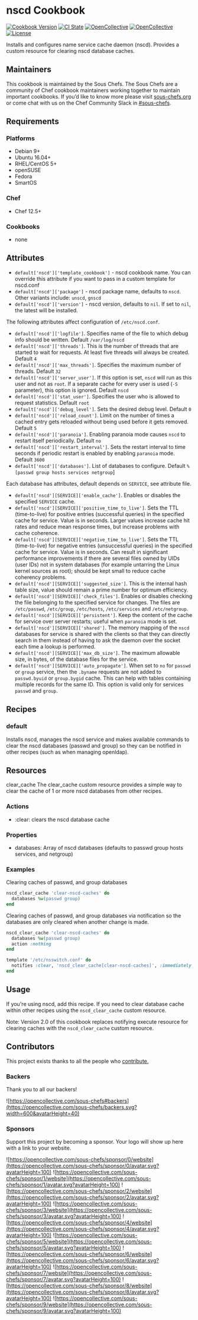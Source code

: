 # nscd Cookbook

[![Cookbook Version](https://img.shields.io/cookbook/v/nscd.svg)](https://supermarket.chef.io/cookbooks/nscd)
[![CI State](https://github.com/sous-chefs/nscd/workflows/ci/badge.svg)](https://github.com/sous-chefs/nscd/actions?query=workflow%3Aci)
[![OpenCollective](https://opencollective.com/sous-chefs/backers/badge.svg)](#backers)
[![OpenCollective](https://opencollective.com/sous-chefs/sponsors/badge.svg)](#sponsors)
[![License](https://img.shields.io/badge/License-Apache%202.0-green.svg)](https://opensource.org/licenses/Apache-2.0)

Installs and configures name service cache daemon (nscd). Provides a custom resource for clearing nscd database caches.

## Maintainers

This cookbook is maintained by the Sous Chefs. The Sous Chefs are a community of Chef cookbook maintainers working together to maintain important cookbooks. If you’d like to know more please visit [sous-chefs.org](https://sous-chefs.org/) or come chat with us on the Chef Community Slack in [#sous-chefs](https://chefcommunity.slack.com/messages/C2V7B88SF).

## Requirements

### Platforms

- Debian 9+
- Ubuntu 16.04+
- RHEL/CentOS 5+
- openSUSE
- Fedora
- SmartOS

### Chef

- Chef 12.5+

### Cookbooks

- none

## Attributes

- `default['nscd']['template_cookbook']` - nscd cookbook name. You can override this attribute if you want to pass in a custom template for nscd.conf
- `default['nscd']['package']` - nscd package name, defaults to `nscd`. Other variants include: `unscd`, `gnscd`
- `default['nscd']['version']` - nscd version, defaults to `nil`. If set to `nil`, the latest will be installed.

The following attributes affect configuration of `/etc/nscd.conf`.

- `default['nscd']['logfile']`. Specifies name of the file to which debug info should be written. Default `/var/log/nscd`
- `default['nscd']['threads']`. This is the number of threads that are started to wait for requests. At least five threads will always be created. Default `4`
- `default['nscd']['max_threads']`. Specifies the maximum number of threads. Default `32`
- `default['nscd']['server_user']`. If this option is set, `nscd` will run as this user and not as `root`. If a separate cache for every user is used (`-S` parameter), this option is ignored. Default `nscd`
- `default['nscd']['stat_user']`. Specifies the user who is allowed to request statistics. Default `root`
- `default['nscd']['debug_level']`. Sets the desired debug level. Default `0`
- `default['nscd']['reload_count']`. Limit on the number of times a cached entry gets reloaded without being used before it gets removed. Default `5`
- `default['nscd']['paranoia']`. Enabling paranoia mode causes `nscd` to restart itself periodically. Default `no`
- `default['nscd']['restart_interval']`. Sets the restart interval to time seconds if periodic restart is enabled by enabling `paranoia` mode. Default `3600`
- `default['nscd']['databases']`. List of databases to configure. Default `%[passwd group hosts services netgroup`]

Each database has attributes, default depends on `SERVICE`, see attribute file.

- `default['nscd'][SERVICE]['enable_cache']`. Enables or disables the specified `SERVICE` cache.
- `default['nscd'][SERVICE]['positive_time_to_live']`. Sets the TTL (time-to-live) for positive entries (successful queries) in the specified cache for service. Value is in seconds. Larger values increase cache hit rates and reduce mean response times, but increase problems with cache coherence.
- `default['nscd'][SERVICE]['negative_time_to_live']`. Sets the TTL (time-to-live) for negative entries (unsuccessful queries) in the specified cache for service. Value is in seconds. Can result in significant performance improvements if there are several files owned by UIDs (user IDs) not in system databases (for example untarring the Linux kernel sources as root); should be kept small to reduce cache coherency problems.
- `default['nscd'][SERVICE]['suggested_size']`. This is the internal hash table size, value should remain a prime number for optimum efficiency.
- `default['nscd'][SERVICE]['check_files']`. Enables or disables checking the file belonging to the specified service for changes. The files are `/etc/passwd`, `/etc/group`, `/etc/hosts`, `/etc/services` and `/etc/netgroup`.
- `default['nscd'][SERVICE]['persistent']`. Keep the content of the cache for service over server restarts; useful when `paranoia` mode is set.
- `default['nscd'][SERVICE]['shared']`. The memory mapping of the `nscd` databases for service is shared with the clients so that they can directly search in them instead of having to ask the daemon over the socket each time a lookup is performed.
- `default['nscd'][SERVICE]['max_db_size']`. The maximum allowable size, in bytes, of the database files for the service.
- `default['nscd'][SERVICE]['auto_propagate']`. When set to `no` for `passwd` or `group` service, then the `.byname` requests are not added to `passwd.byuid` or `group.bygid` cache. This can help with tables containing multiple records for the same ID. This option is valid only for services `passwd` and `group`.

## Recipes

### default

Installs nscd, manages the nscd service and makes available commands to clear the nscd databases (passwd and group) so they can be notified in other recipes (such as when managing openldap).

## Resources

clear\_cache The clear\_cache custom resource provides a simple way to clear the cache of 1 or more nscd databases from other recipes.

### Actions

- :clear: clears the nscd database cache

### Properties

- databases: Array of nscd databases (defaults to passwd group hosts services, and netgroup)

### Examples

Clearing caches of passwd, and group databases

```ruby
nscd_clear_cache 'clear-nscd-caches' do
  databases %w(passwd group)
end
```

Clearing caches of passwd, and group databases via notification so the databases are only cleared when another change is made.

```ruby
nscd_clear_cache 'clear-nscd-caches' do
  databases %w(passwd group)
  action :nothing
end

template '/etc/nsswitch.conf' do
  notifies :clear, 'nscd_clear_cache[clear-nscd-caches]', :immediately
end
```

## Usage

If you're using nscd, add this recipe. If you need to clear database cache within other recipes using the `nscd_clear_cache` custom resource.

Note: Version 2.0 of this cookbook replaces notifying execute resource for clearing caches with the `nscd_clear_cache` custom resource.

## Contributors

This project exists thanks to all the people who [contribute.](https://opencollective.com/sous-chefs/contributors.svg?width=890&button=false)

### Backers

Thank you to all our backers!

![https://opencollective.com/sous-chefs#backers](https://opencollective.com/sous-chefs/backers.svg?width=600&avatarHeight=40)

### Sponsors

Support this project by becoming a sponsor. Your logo will show up here with a link to your website.

![https://opencollective.com/sous-chefs/sponsor/0/website](https://opencollective.com/sous-chefs/sponsor/0/avatar.svg?avatarHeight=100)
![https://opencollective.com/sous-chefs/sponsor/1/website](https://opencollective.com/sous-chefs/sponsor/1/avatar.svg?avatarHeight=100)
![https://opencollective.com/sous-chefs/sponsor/2/website](https://opencollective.com/sous-chefs/sponsor/2/avatar.svg?avatarHeight=100)
![https://opencollective.com/sous-chefs/sponsor/3/website](https://opencollective.com/sous-chefs/sponsor/3/avatar.svg?avatarHeight=100)
![https://opencollective.com/sous-chefs/sponsor/4/website](https://opencollective.com/sous-chefs/sponsor/4/avatar.svg?avatarHeight=100)
![https://opencollective.com/sous-chefs/sponsor/5/website](https://opencollective.com/sous-chefs/sponsor/5/avatar.svg?avatarHeight=100)
![https://opencollective.com/sous-chefs/sponsor/6/website](https://opencollective.com/sous-chefs/sponsor/6/avatar.svg?avatarHeight=100)
![https://opencollective.com/sous-chefs/sponsor/7/website](https://opencollective.com/sous-chefs/sponsor/7/avatar.svg?avatarHeight=100)
![https://opencollective.com/sous-chefs/sponsor/8/website](https://opencollective.com/sous-chefs/sponsor/8/avatar.svg?avatarHeight=100)
![https://opencollective.com/sous-chefs/sponsor/9/website](https://opencollective.com/sous-chefs/sponsor/9/avatar.svg?avatarHeight=100)
